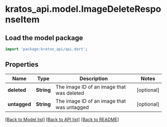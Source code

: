 # kratos_api.model.ImageDeleteResponseItem

## Load the model package
```dart
import 'package:kratos_api/api.dart';
```

## Properties
Name | Type | Description | Notes
------------ | ------------- | ------------- | -------------
**deleted** | **String** | The image ID of an image that was deleted | [optional] 
**untagged** | **String** | The image ID of an image that was untagged | [optional] 

[[Back to Model list]](../README.md#documentation-for-models) [[Back to API list]](../README.md#documentation-for-api-endpoints) [[Back to README]](../README.md)


